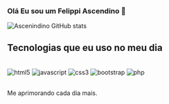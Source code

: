 
### Olá Eu sou um Felippi Ascendino 👋 

![Ascenindino GitHub stats](https://github-readme-stats.vercel.app/api?username=ascenindex&show_icons=true&theme=onedark)

## Tecnologias que eu uso no meu dia 

<div style="display: inline_block"><br/>
    <img align="center" alt="html5" src="https://img.shields.io/badge/HTML5-E34F26?style=for-the-badge&logo=html5&logoColor=white" /> 
     <img align="center" alt="javascript" src="https://img.shields.io/badge/JavaScript-F7DF1E?style=for-the-badge&logo=javascript&logoColor=black" /> 
     <img align="center" alt="css3" src="https://img.shields.io/badge/CSS3-1572B6?style=for-the-badge&logo=css3&logoColor=white" /> 
      <img align="center" alt="bootstrap" src="https://img.shields.io/badge/Bootstrap-563D7C?style=for-the-badge&logo=bootstrap&logoColor=white" /> 
 <img align="center" alt="php" src="https://images.app.goo.gl/z6qP7eXmyFQidfho9" /> 

</div><br>

Me aprimorando cada dia mais.
